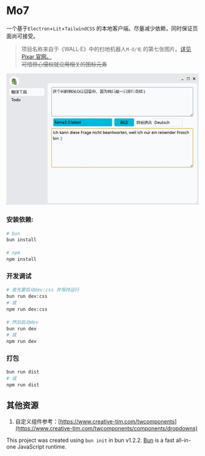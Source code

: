 # Mo7  

一个基于`Electron`+`Lit`+`TailwindCSS` 的本地客户端。尽量减少依赖，同时保证页面尚可接受。  
> 项目名称来自于《WALL·E》中的扫地机器人`M-O/毛` 的第七张图片。[详见Pixar 官网。](https://www.pixar.com/wall-e)  
> ~~可惜担心侵权就没用相关的图标元素~~  

![mo7.png](./app-window.png)


### 安装依赖:

```bash
# bun
bun install  

# npm
npm install 
```

### 开发调试

```bash
# 首先要启动dev:css 并保持运行
bun run dev:css  
# 或
npm run dev:css

# 然后启动dev
bun run dev
# 或
npm run dev  
```  

### 打包  
```bash
bun run dist
# 或
npm run dist  
```  

## 其他资源  
1. 自定义组件参考：[https://www.creative-tim.com/twcomponents](https://www.creative-tim.com/twcomponents/components/dropdowns)

This project was created using `bun init` in bun v1.2.2. [Bun](https://bun.sh) is a fast all-in-one JavaScript runtime.

